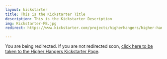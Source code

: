 ```yaml
---
layout: kickstarter
title: This is the Kickstarter Title
description: This is the Kickstarter Description
img: Kickstarter-FB.jpg
redirect: https://www.kickstarter.com/projects/higherhangers/higher-hangers-space-saving-closet-organization-re?utm_source=facebook&utm_medium=cpc&utm_campaign=Kickstarter+v5&utm_content=2016-03-12+4+%2810%216042203121843%21qwaya%210%29&utm_term=HDF+All+New+Link+Clicks

---
```


You are being redirected. If you are not redirected soon, <a href="{{ page.redirect }}">click here to be taken to the Higher Hangers Kickstarter Page</a>.

